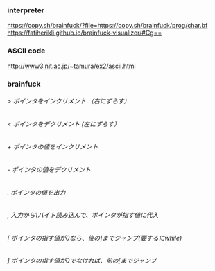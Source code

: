 ### interpreter

https://copy.sh/brainfuck/?file=https://copy.sh/brainfuck/prog/char.bf  
https://fatiherikli.github.io/brainfuck-visualizer/#Cg==  

### ASCII code  
http://www3.nit.ac.jp/~tamura/ex2/ascii.html

### brainfuck  
###### >	ポインタをインクリメント （右にずらす）  
###### <	ポインタをデクリメント (左にずらす）  
###### +	ポインタの値をインクリメント  
###### -	ポインタの値をデクリメント  
###### .	ポインタの値を出力  
###### ,	入力から1バイト読み込んで、ポインタが指す値に代入  
###### [	ポインタの指す値が0なら、後の]までジャンプ(要するにwhile)  
###### ]	ポインタの指す値が0でなければ、前の[までジャンプ  
